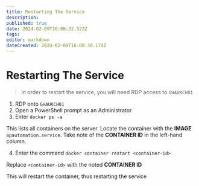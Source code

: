 ```yaml
---
title: Restarting The Service
description: 
published: true
date: 2024-02-09T16:08:32.523Z
tags: 
editor: markdown
dateCreated: 2024-02-09T16:08:30.174Z
---
```


# Restarting The Service
> In order to restart the service, you will need RDP access to `GHAUKCH01`

1. RDP onto `GHAUKCH01`
2. Open a PowerShell prompt as an Administrator
3. Enter `docker ps -a`

This lists all containers on the server. Locate the container with the **IMAGE** `apautomation.service`. Take note of the **CONTAINER ID** in the left-hand column.

4. Enter the command `docker container restart <container-id>`

Replace `<container-id>` with the noted **CONTAINER ID**

This will restart the container, thus restarting the service
